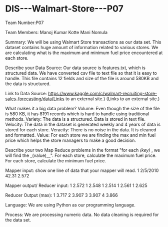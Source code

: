 # DIS---Walmart-Store---P07

Team Number:P07

Team Members: Manoj Kumar Kotte
              Mani Nomula

Summary: We will be using Walmart Store transactions as our data set. This dataset contains huge amount of information related to various stores. We are calculating what is the maximum and minimum fuel price encountered at each store.

Describe your Data Source: Our data source is features.txt, which is structured data. We have converted csv file to text file so that it is easy to handle. This file contains 12 fields and size of the file is around 580KB and the data is structured.

Link to Data Source: https://www.kaggle.com/c/walmart-recruiting-store-sales-forecasting/data(Links to an external site.) (Links to an external site.)

What makes it a big data problem?
Volume: Even though the size of the file is 580 KB, it has 8191 records which is hard to handle using traditional methods.
Variety: The data is a structured. Data is stored in text file.
Velocity: The data in the dataset is generated weekly and 4 years of data is stored for each store.
Veracity: There is no noise in the data. It is cleaned and formatted.
Value: For each store we are finding the max and min fuel price which helps the store managers to make a good decision.

Describe your two Map Reduce problems in the format "for each _(key)_ , we will find the _(value)__". 
For each store, calculate the maximum fuel price.
For each store, calculate the minimum fuel price.

Mapper input:  show one line of data that your mapper will read.
1 2/5/2010  42.31 2.572

Mapper output/ Reducer input:
1      2.572
1      2.548
1      2.514
1      2.561
1      2.625

Reducer Output (max):
1          3.717
2          3.907
3          3.907
4          3.866

Language: We are using Python as our programming language.

Process: We are processing numeric data. No data cleaning is required for the data set.
